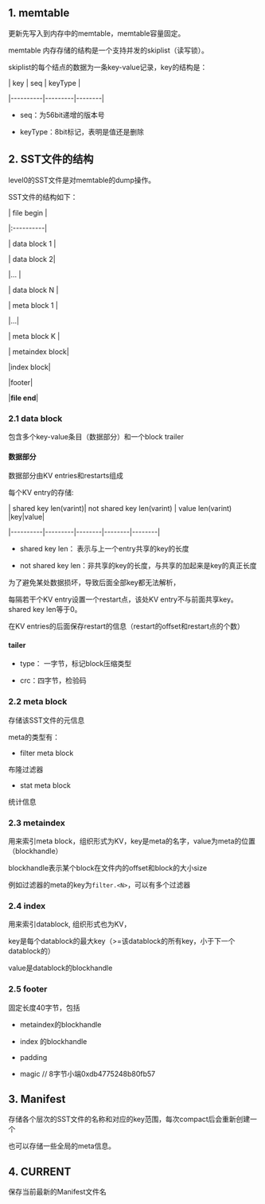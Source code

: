 ## 1. memtable

更新先写入到内存中的memtable，memtable容量固定。


memtable 内存存储的结构是一个支持并发的skiplist（读写锁）。

skiplist的每个结点的数据为一条key-value记录，key的结构是：


| key | seq | keyType |

|----------|---------|--------|





- seq：为56bit递增的版本号

- keyType：8bit标记，表明是值还是删除



## 2. SST文件的结构

level0的SST文件是对memtable的dump操作。

SST文件的结构如下：

|  file begin | 

|:----------|

| data block 1 |

| data block 2|

|...   |

| data block N |

| meta block 1 |

|...|

| meta block K |

| metaindex block|

|index block|

|footer|

|**file end**|



### 2.1 data block

包含多个key-value条目（数据部分）和一个block trailer

#### 数据部分

数据部分由KV entries和restarts组成

每个KV entry的存储:


| shared key len(varint)| not shared key len(varint) | value len(varint) |key|value|

|----------|---------|--------|--------|--------|


 

- shared key len： 表示与上一个entry共享的key的长度

- not shared key len：非共享的key的长度，与共享的加起来是key的真正长度



为了避免某处数据损坏，导致后面全部key都无法解析，

每隔若干个KV entry设置一个restart点，该处KV entry不与前面共享key。shared key len等于0。

在KV entries的后面保存restart的信息（restart的offset和restart点的个数）



#### tailer

- type： 一字节，标记block压缩类型

- crc：四字节，检验码

### 2.2 meta block

存储该SST文件的元信息

meta的类型有：

- filter meta block

布隆过滤器

- stat meta block

统计信息

### 2.3 metaindex

用来索引meta block，组织形式为KV，key是meta的名字，value为meta的位置（blockhandle）

blockhandle表示某个block在文件内的offset和block的大小size

例如过滤器的meta的key为`filter.<N>`，可以有多个过滤器

### 2.4 index

用来索引datablock, 组织形式也为KV，

key是每个datablock的最大key（>=该datablock的所有key，小于下一个datablock的）

value是datablock的blockhandle

### 2.5 footer

固定长度40字节，包括

- metaindex的blockhandle

- index 的blockhandle

- padding 

- magic // 8字节小端0xdb4775248b80fb57

## 3. Manifest

存储各个层次的SST文件的名称和对应的key范围，每次compact后会重新创建一个

也可以存储一些全局的meta信息。

## 4. CURRENT

保存当前最新的Manifest文件名
